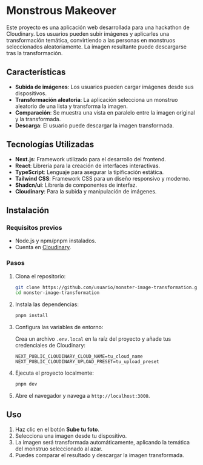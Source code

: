 
# Monstrous Makeover

Este proyecto es una aplicación web desarrollada para una hackathon de Cloudinary. Los usuarios pueden subir imágenes y aplicarles una transformación temática, convirtiendo a las personas en monstruos seleccionados aleatoriamente. La imagen resultante puede descargarse tras la transformación.

## Características

- **Subida de imágenes**: Los usuarios pueden cargar imágenes desde sus dispositivos.
- **Transformación aleatoria**: La aplicación selecciona un monstruo aleatorio de una lista y transforma la imagen.
- **Comparación**: Se muestra una vista en paralelo entre la imagen original y la transformada.
- **Descarga**: El usuario puede descargar la imagen transformada.

## Tecnologías Utilizadas

- **Next.js**: Framework utilizado para el desarrollo del frontend.
- **React**: Librería para la creación de interfaces interactivas.
- **TypeScript**: Lenguaje para asegurar la tipificación estática.
- **Tailwind CSS**: Framework CSS para un diseño responsivo y moderno.
- **Shadcn/ui**: Librería de componentes de interfaz.
- **Cloudinary**: Para la subida y manipulación de imágenes.

## Instalación

### Requisitos previos

- Node.js y npm/pnpm instalados.
- Cuenta en [Cloudinary](https://cloudinary.com/).

### Pasos

1. Clona el repositorio:

    ```bash
    git clone https://github.com/usuario/monster-image-transformation.git
    cd monster-image-transformation
    ```

2. Instala las dependencias:

    ```bash
    pnpm install
    ```

3. Configura las variables de entorno:
   
   Crea un archivo `.env.local` en la raíz del proyecto y añade tus credenciales de Cloudinary:

    ```env
    NEXT_PUBLIC_CLOUDINARY_CLOUD_NAME=tu_cloud_name
    NEXT_PUBLIC_CLOUDINARY_UPLOAD_PRESET=tu_upload_preset
    ```

4. Ejecuta el proyecto localmente:

    ```bash
    pnpm dev
    ```

5. Abre el navegador y navega a `http://localhost:3000`.

## Uso

1. Haz clic en el botón **Sube tu foto**.
2. Selecciona una imagen desde tu dispositivo.
3. La imagen será transformada automáticamente, aplicando la temática del monstruo seleccionado al azar.
4. Puedes comparar el resultado y descargar la imagen transformada.

